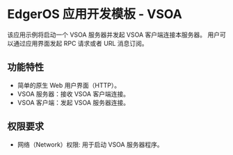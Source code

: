 EdgerOS 应用开发模板 - VSOA
====

该应用示例将启动一个 VSOA 服务器并发起 VSOA 客户端连接本服务器。
用户可以通过应用界面发起 RPC 请求或者 URL 消息订阅。

## 功能特性

- 简单的原生 Web 用户界面（HTTP）。
- VSOA 服务器：接收 VSOA 客户端连接。
- VSOA 客户端：发起 VSOA 服务器连接。

## 权限要求

- 网络（Network）权限: 用于启动 VSOA 服务器程序。